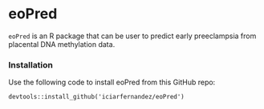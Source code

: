 # eoPred

`eoPred` is an R package that can be user to predict early preeclampsia from placental DNA methylation data. 

### Installation

Use the following code to install eoPred from this GitHub repo:

`devtools::install_github('iciarfernandez/eoPred')`


